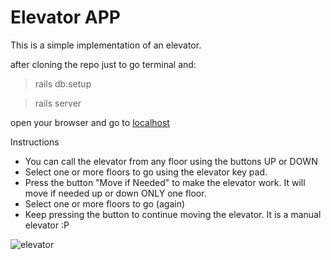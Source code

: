 # Elevator APP

This is a simple implementation of an elevator.

after cloning the repo just to go terminal and:
> rails db:setup

> rails server

open your browser and go to [localhost](http://localhost:3000/)

Instructions

 * You can call the elevator from any floor using the buttons UP or DOWN
 * Select one or more floors to go using the elevator key pad.
 * Press the button "Move if Needed" to make the elevator work. It will move if needed up or down ONLY one floor.
 * Select one or more floors to go (again)
 * Keep pressing the button to continue moving the elevator. It is a manual elevator :P

![elevator](https://cloud.githubusercontent.com/assets/1075455/11537863/ed55f1f2-98fd-11e5-9e24-402b0b6104e0.png)
